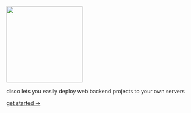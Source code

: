 <img src="https://github.com/letsdiscodev/.github/assets/1017304/8c1d7ecc-4bb7-411a-8da1-e7c4ff465931" style="width:200px;">

disco lets you easily deploy web backend projects to your own servers

[get started ->](https://docs.letsdisco.dev/)
